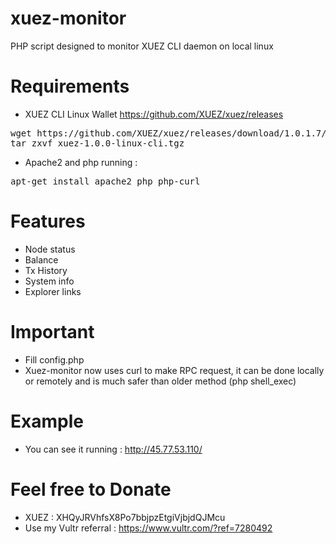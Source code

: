 # xuez-monitor

PHP script designed to monitor XUEZ CLI daemon on local linux

# Requirements

- XUEZ CLI Linux Wallet https://github.com/XUEZ/xuez/releases
<pre>
wget https://github.com/XUEZ/xuez/releases/download/1.0.1.7/xuez-linux-cli-1017.tgz
tar zxvf xuez-1.0.0-linux-cli.tgz
</pre>
- Apache2 and php running :
<pre>
apt-get install apache2 php php-curl
</pre>

# Features
- Node status
- Balance
- Tx History
- System info
- Explorer links

# Important
- Fill config.php
- Xuez-monitor now uses curl to make RPC request, it can be done locally or remotely and is much safer than older method (php shell_exec)

# Example
- You can see it running : http://45.77.53.110/

# Feel free to Donate
- XUEZ : XHQyJRVhfsX8Po7bbjpzEtgiVjbjdQJMcu
- Use my Vultr referral : https://www.vultr.com/?ref=7280492
